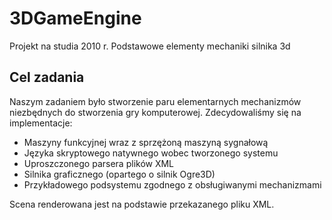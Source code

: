 # 3DGameEngine
Projekt na studia 2010 r. Podstawowe elementy mechaniki silnika 3d

## Cel zadania

Naszym zadaniem było stworzenie paru elementarnych mechanizmów niezbędnych do stworzenia gry komputerowej. Zdecydowaliśmy się na implementacje:
*	Maszyny funkcyjnej wraz z sprzężoną maszyną sygnałową
*	Języka skryptowego natywnego wobec tworzonego systemu
*	Uproszczonego parsera plików XML
*	Silnika graficznego (opartego o silnik Ogre3D)
*	Przykładowego podsystemu zgodnego z obsługiwanymi mechanizmami

Scena renderowana jest na podstawie przekazanego pliku XML.
